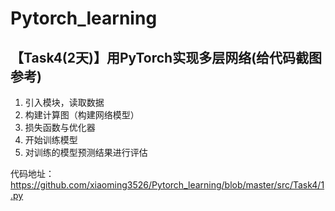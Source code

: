 # Pytorch_learning

## 【Task4(2天)】用PyTorch实现多层网络(给代码截图参考)
1. 引入模块，读取数据
2. 构建计算图（构建网络模型）
3. 损失函数与优化器
4. 开始训练模型
5. 对训练的模型预测结果进行评估

代码地址：https://github.com/xiaoming3526/Pytorch_learning/blob/master/src/Task4/1.py